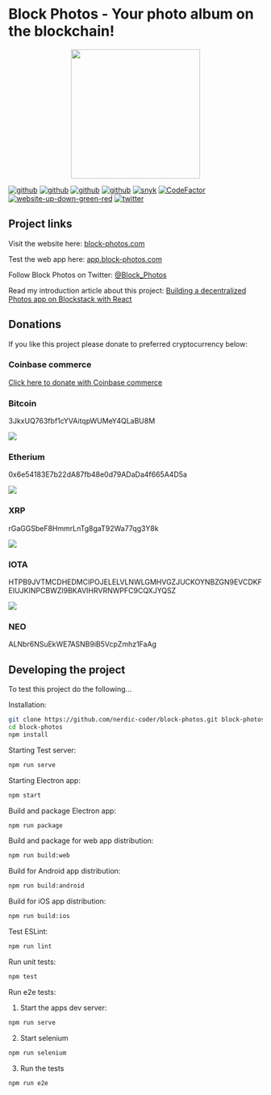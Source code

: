 # Block Photos - Your photo album on the blockchain!

<p align="center">
  <img src="https://github.com/nerdic-coder/block-photos/blob/master/electron/icons/png/256x256.png?raw=true" width="256" height="256">
</p>

[![github](https://img.shields.io/github/release/nerdic-coder/block-photos.svg)](https://github.com/nerdic-coder/block-photos/releases/)
[![github](https://img.shields.io/github/downloads/nerdic-coder/block-photos/total.svg)](https://github.com/nerdic-coder/block-photos/releases/)
[![github](https://img.shields.io/github/license/nerdic-coder/block-photos.svg)](https://github.com/nerdic-coder/block-photos)
[![github](https://img.shields.io/github/repo-size/nerdic-coder/block-photos.svg)](https://github.com/nerdic-coder/block-photos)
[![snyk](https://img.shields.io/snyk/vulnerabilities/github/nerdic-coder/block-photos.svg)](https://github.com/nerdic-coder/block-photos)
[![CodeFactor](https://www.codefactor.io/repository/github/nerdic-coder/block-photos/badge/master)](https://www.codefactor.io/repository/github/nerdic-coder/block-photos/overview/master)
[![website-up-down-green-red](https://img.shields.io/website-up-down-green-red/https/app.block-photos.com.svg?label=my-website)](https://app.block-photos.com/)
[![twitter](https://img.shields.io/twitter/follow/Block_Photos.svg?label=Follow&style=social)](https://twitter.com/Block_Photos)

## Project links

Visit the website here: [block-photos.com](https://block-photos.com/)

Test the web app here: [app.block-photos.com](https://app.block-photos.com/)

Follow Block Photos on Twitter: [@Block_Photos](https://twitter.com/Block_Photos)

Read my introduction article about this project: [Building a decentralized Photos app on Blockstack with React](https://nerdic-coder.com/2018/06/22/building-a-decentralized-photos-app-on-blockstack-with-react/)


## Donations

If you like this project please donate to preferred cryptocurrency below:

### Coinbase commerce

[Click here to donate with Coinbase commerce](https://commerce.coinbase.com/checkout/9d35f08b-bd51-40b0-a502-b88250cffc6b)

### Bitcoin

3JkxUQ763fbf1cYVAitqpWUMeY4QLaBU8M
<p>
  <img src="https://github.com/nerdic-coder/block-photos/blob/master/resources/btc-qrcode.png?raw=true">
</p>

### Etherium 

0x6e54183E7b22dA87fb48e0d79ADaDa4f665A4D5a
<p>
  <img src="https://github.com/nerdic-coder/block-photos/blob/master/resources/etherium-qrcode.png?raw=true">
</p>

### XRP 

rGaGGSbeF8HmmrLnTg8gaT92Wa77qg3Y8k
<p>
  <img src="https://github.com/nerdic-coder/block-photos/blob/master/resources/xrp-qrcode.png?raw=true">
</p>

### IOTA

HTPB9JVTMCDHEDMCIPOJELELVLNWLGMHVGZJUCKOYNBZGN9EVCDKFEIUJKINPCBWZI9BKAVIHRVRNWPFC9CQXJYQSZ
<p>
  <img src="https://github.com/nerdic-coder/block-photos/blob/master/resources/iota-qrcode.png?raw=true">
</p>

### NEO

ALNbr6NSuEkWE7ASNB9iB5VcpZmhz1FaAg

## Developing the project

To test this project do the following...

Installation:
```bash
git clone https://github.com/nerdic-coder/block-photos.git block-photos
cd block-photos
npm install
```

Starting Test server:
```bash
npm run serve
```

Starting Electron app:
```bash
npm start
```

Build and package Electron app:
```bash
npm run package
```

Build and package for web app distribution:
```bash
npm run build:web
```

Build for Android app distribution:
```bash
npm run build:android
```

Build for iOS app distribution:
```bash
npm run build:ios
```

Test ESLint:
```bash
npm run lint
```

Run unit tests:
```bash
npm test
```

Run e2e tests:
1. Start the apps dev server:
```bash
npm run serve
```

2. Start selenium
```bash
npm run selenium
```

3. Run the tests
```bash
npm run e2e
```
